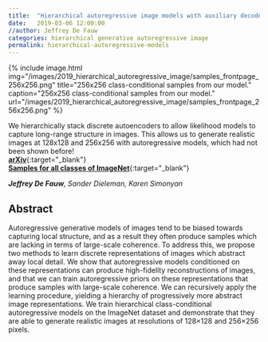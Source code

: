 ```yaml
---
title:  "Hierarchical autoregressive image models with auxiliary decoders"
date:   2019-03-06 12:00:00
//author: Jeffrey De Fauw
categories: hierarchical generative autoregressive image
permalink: hierarchical-autoregressive-models
---
```


{% include image.html img="/images/2019_hierarchical_autoregressive_image/samples_frontpage_256x256.png" title="256x256 class-conditional samples from our model." caption="256x256 class-conditional samples from our model."  url="/images/2019_hierarchical_autoregressive_image/samples_frontpage_256x256.png" %}
 
We hierarchically stack discrete autoencoders to allow likelihood models to capture long-range structure in images. This allows us to generate realistic images at 128x128 and 256x256 with autoregressive models, which had not been shown before!  
[**arXiv**](https://arxiv.org/abs/1903.04933){:target="_blank"}   
[**Samples for all classes of ImageNet**](https://bit.ly/2FJkvhJ){:target="_blank"}

_**Jeffrey De Fauw**, Sander Dieleman, Karen Simonyan_  

## Abstract

Autoregressive generative models of images tend to be biased towards capturing local structure, and as a result they often produce samples which are lacking in terms of large-scale coherence. To address this, we propose two methods to learn discrete representations of images which abstract away local detail. We show that autoregressive models conditioned on these representations can produce high-fidelity reconstructions of images, and that we can train autoregressive priors on these representations that produce samples with large-scale coherence. We can recursively apply the learning procedure, yielding a hierarchy of progressively more abstract image representations. We train hierarchical class-conditional autoregressive models on the ImageNet dataset and demonstrate that they are able to generate realistic images at resolutions of 128×128 and 256×256 pixels.

